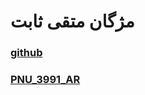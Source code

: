 # مژگان متقی ثابت

### [github](https://github.com/mozhganmottagh)

### [PNU_3991_AR](https://github.com/mozhganmottaghi/PNU_3991_AR)
